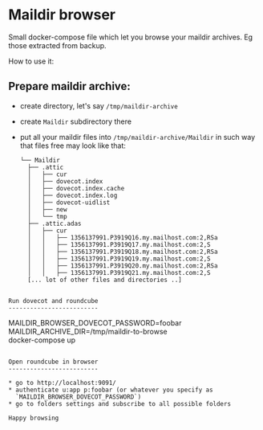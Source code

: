 Maildir browser
===============

Small docker-compose file which let you browse your maildir archives. Eg those extracted
from backup. 

How to use it:

Prepare maildir archive:
------------------------

* create directory, let's say `/tmp/maildir-archive`
* create `Maildir` subdirectory there
* put all your maildir files into `/tmp/maildir-archive/Maildir` in such way that files
  free may look like that:

  ```
  └── Maildir
    ├── .attic
    │   ├── cur
    │   ├── dovecot.index
    │   ├── dovecot.index.cache
    │   ├── dovecot.index.log
    │   ├── dovecot-uidlist
    │   ├── new
    │   └── tmp
    ├── .attic.adas
    │   ├── cur
    │   │   ├── 1356137991.P3919Q16.my.mailhost.com:2,RSa
    │   │   ├── 1356137991.P3919Q17.my.mailhost.com:2,S
    │   │   ├── 1356137991.P3919Q18.my.mailhost.com:2,RSa
    │   │   ├── 1356137991.P3919Q19.my.mailhost.com:2,S
    │   │   ├── 1356137991.P3919Q20.my.mailhost.com:2,RSa
    │   │   ├── 1356137991.P3919Q21.my.mailhost.com:2,S
    [... lot of other files and directories ..]
 ```

 Run dovecot and roundcube
 -------------------------

```
 MAILDIR_BROWSER_DOVECOT_PASSWORD=foobar \
 MAILDIR_ARCHIVE_DIR=/tmp/maildir-to-browse \
    docker-compose up
```

Open roundcube in browser
-------------------------

* go to http://localhost:9091/
* authenticate u:app p:foobar (or whatever you specify as
  `MAILDIR_BROWSER_DOVECOT_PASSWORD`)
* go to folders settings and subscribe to all possible folders

Happy browsing


